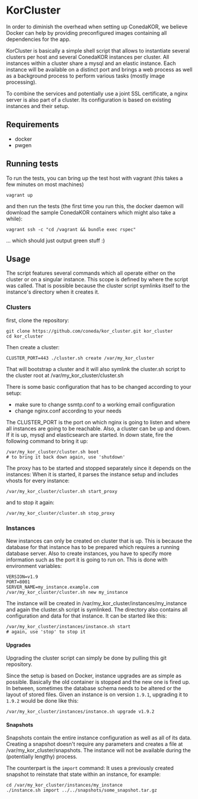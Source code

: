 # KorCluster

In order to diminish the overhead when setting up ConedaKOR, we believe Docker
can help by providing preconfigured images containing all dependencies for the
app.

KorCluster is basically a simple shell script that allows to instantiate several
clusters per host and several ConedaKOR instances per cluster. All instances
within a cluster share a mysql and an elastic instance. Each instance will be
available on a distinct port and brings a web process as well as a background
process to perform various tasks (mostly image processing).

To combine the services and potentially use a joint SSL certificate, a nginx
server is also part of a cluster. Its configuration is based on existing
instances and their setup.

## Requirements

* docker
* pwgen

## Running tests

To run the tests, you can bring up the test host with vagrant (this takes a few
minutes on most machines)

    vagrant up

and then run the tests (the first time you run this, the docker daemon will
download the sample ConedaKOR containers which might also take a while):

    vagrant ssh -c "cd /vagrant && bundle exec rspec"

... which should just output green stuff :)

## Usage

The script features several commands which all operate either on the cluster or
on a singular instance. This scope is defined by where the script was called.
That is possible because the cluster script symlinks itself to the instance's
directory when it creates it.

### Clusters

first, clone the repository:

    git clone https://github.com/coneda/kor_cluster.git kor_cluster
    cd kor_cluster

Then create a cluster:

    CLUSTER_PORT=443 ./cluster.sh create /var/my_kor_cluster

That will bootstrap a cluster and it will also symlink the cluster.sh script to
the cluster root at /var/my_kor_cluster/cluster.sh

There is some basic configuration that has to be changed according to your
setup:

* make sure to change ssmtp.conf to a working email configuration
* change nginx.conf according to your needs

The CLUSTER_PORT is the port on which nginx is going to listen and where all 
instances are going to be reachable. Also, a cluster can be up and down. If it
is up, mysql and elasticsearch are started. In down state, fire the following
command to bring it up:

    /var/my_kor_cluster/cluster.sh boot
    # to bring it back down again, use 'shutdown'

The proxy has to be started and stopped separately since it depends on the 
instances: When it is started, it parses the instance setup and includes vhosts
for every instance:

    /var/my_kor_cluster/cluster.sh start_proxy

and to stop it again:

    /var/my_kor_cluster/cluster.sh stop_proxy

### Instances

New instances can only be created on cluster that is up. This is because the
database for that instance has to be prepared which requires a running database
server. Also to create instances, you have to specify more information such as
the port it is going to run on. This is done with environment variables:

    VERSION=v1.9
    PORT=8001
    SERVER_NAME=my_instance.example.com
    /var/my_kor_cluster/cluster.sh new my_instance

The instance will be created in /var/my_kor_cluster/instances/my_instance and
again the cluster.sh script is symlinked. The directory also contains all
configuration and data for that instance. It can be started like this:

    /var/my_kor_cluster/instances/instance.sh start
    # again, use 'stop' to stop it


#### Upgrades

Upgrading the cluster script can simply be done by pulling this git repository.

Since the setup is based on Docker, instance upgrades are as simple as possible.
Basically the old container is stopped and the new one is fired up. In between,
sometimes the database schema needs to be altered or the layout of stored files.
Given an instance is on version `1.9.1`, upgrading it to `1.9.2` would be done
like this:

    /var/my_kor_cluster/instances/instance.sh upgrade v1.9.2

#### Snapshots

Snapshots contain the entire instance configuration as well as all of its data.
Creating a snapshot doesn't require any parameters and creates a file at
/var/my_kor_cluster/snapshots. The instance will not be available during the
(potentially lengthy) process.

The counterpart is the `import` command: It uses a previously created snapshot
to reinstate that state within an instance, for example: 

    cd /var/my_kor_cluster/instances/my_instance
    ./instance.sh import ../../snapshots/some_snapshot.tar.gz
